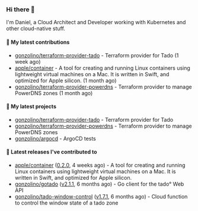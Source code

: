 ### Hi there 👋

I'm Daniel, a Cloud Architect and Developer working with Kubernetes and other cloud-native stuff.

#### 👷 My latest contributions

- [gonzolino/terraform-provider-tado](https://github.com/gonzolino/terraform-provider-tado) - Terraform provider for Tado (1 week ago)
- [apple/container](https://github.com/apple/container) - A tool for creating and running Linux containers using lightweight virtual machines on a Mac. It is written in Swift, and optimized for Apple silicon.  (1 month ago)
- [gonzolino/terraform-provider-powerdns](https://github.com/gonzolino/terraform-provider-powerdns) - Terraform provider to manage PowerDNS zones (1 month ago)

#### 🌱 My latest projects

- [gonzolino/terraform-provider-tado](https://github.com/gonzolino/terraform-provider-tado) - Terraform provider for Tado
- [gonzolino/terraform-provider-powerdns](https://github.com/gonzolino/terraform-provider-powerdns) - Terraform provider to manage PowerDNS zones
- [gonzolino/argocd](https://github.com/gonzolino/argocd) - ArgoCD tests

#### 🔭 Latest releases I've contributed to

- [apple/container](https://github.com/apple/container) ([0.2.0](https://github.com/apple/container/releases/tag/0.2.0), 4 weeks ago) - A tool for creating and running Linux containers using lightweight virtual machines on a Mac. It is written in Swift, and optimized for Apple silicon. 
- [gonzolino/gotado](https://github.com/gonzolino/gotado) ([v2.1.1](https://github.com/gonzolino/gotado/releases/tag/v2.1.1), 6 months ago) - Go client for the tado° Web API
- [gonzolino/tado-window-control](https://github.com/gonzolino/tado-window-control) ([v1.7.1](https://github.com/gonzolino/tado-window-control/releases/tag/v1.7.1), 6 months ago) - Cloud function to control the window state of a tado zone
